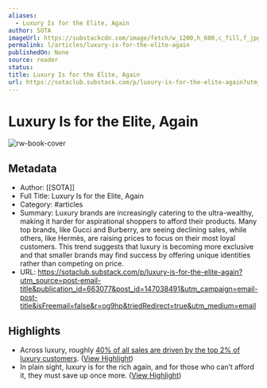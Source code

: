 ```yaml
---
aliases:
  - Luxury Is for the Elite, Again
author: SOTA
imageUrl: https://substackcdn.com/image/fetch/w_1200,h_600,c_fill,f_jpg,q_auto:good,fl_progressive:steep,g_auto/https%3A%2F%2Fsubstack-post-media.s3.amazonaws.com%2Fpublic%2Fimages%2F8ac9344d-4642-4bbf-b9a1-183ecefd47ce_6944x4861.jpeg
permalink: l/articles/luxury-is-for-the-elite-again
publishedOn: None
source: reader
status: 
title: Luxury Is for the Elite, Again
url: https://sotaclub.substack.com/p/luxury-is-for-the-elite-again?utm_source=post-email-title&publication_id=663077&post_id=147038491&utm_campaign=email-post-title&isFreemail=false&r=og9hp&triedRedirect=true&utm_medium=email
---
```

# Luxury Is for the Elite, Again

![rw-book-cover](https://substackcdn.com/image/fetch/w_1200,h_600,c_fill,f_jpg,q_auto:good,fl_progressive:steep,g_auto/https%3A%2F%2Fsubstack-post-media.s3.amazonaws.com%2Fpublic%2Fimages%2F8ac9344d-4642-4bbf-b9a1-183ecefd47ce_6944x4861.jpeg)

## Metadata

- Author: [[SOTA]]
- Full Title: Luxury Is for the Elite, Again
- Category: #articles
- Summary: Luxury brands are increasingly catering to the ultra-wealthy, making it harder for aspirational shoppers to afford their products. Many top brands, like Gucci and Burberry, are seeing declining sales, while others, like Hermès, are raising prices to focus on their most loyal customers. This trend suggests that luxury is becoming more exclusive and that smaller brands may find success by offering unique identities rather than competing on price.
- URL: https://sotaclub.substack.com/p/luxury-is-for-the-elite-again?utm_source=post-email-title&publication_id=663077&post_id=147038491&utm_campaign=email-post-title&isFreemail=false&r=og9hp&triedRedirect=true&utm_medium=email

## Highlights

- Across luxury, roughly [40% of all sales are driven by the top 2% of luxury customers](https://www.businessoffashion.com/case-studies/luxury/top-one-percent-wealthy-customers-gucci-mytheresa-tiffany/). ([View Highlight](https://read.readwise.io/read/01j5hwq0jekknk6cx59efrrade))
- In plain sight, luxury is for the rich again, and for those who can’t afford it, they must save up once more. ([View Highlight](https://read.readwise.io/read/01j5hwrenzz0r13r0hes790crr))
